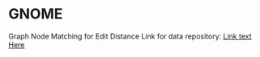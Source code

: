 # GNOME
Graph Node Matching for Edit Distance
Link for data repository: [Link text Here](https://drive.google.com/drive/folders/1wiebwTGNJ3oNL1phEoL5TKk8b72gBJ0f?usp=sharing)
